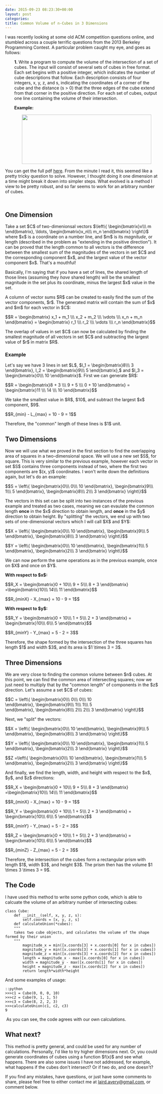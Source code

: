 ```yaml
---
date: 2015-09-23 08:23:30+00:00
layout: post
categories: 
title: Common Volume of n-Cubes in 3 Dimensions
---
```

<p>I was recently looking at some old ACM competition questions online, and stumbled across a couple&nbsp;terrific questions from the 2013 Berkeley Programming Contest. A particular problem caught my eye, and goes as follows:</p>
<p style="padding-left: 30px;"><strong>1.&nbsp;</strong>Write a program to compute the volume of the intersection of a set of cubes.&nbsp;The input will consist of several sets of cubes in free format. Each set begins with&nbsp;a positive integer, which indicates the number of cube descriptions that follow. Each&nbsp;description consists of four integers, x, y, z, and s, indicating the coordinates of a corner&nbsp;of the cube and the distance&nbsp;(s &gt; 0) that the three edges of the cube extend from that&nbsp;corner in the positive direction.&nbsp;For each set of cubes, output one line containing the volume of their intersection.</p>
<p style="padding-left: 30px;"><strong>Example:</strong></p>
<p style="padding-left: 30px;"><strong><img style="display: block; margin-left: auto; margin-right: auto;" src="/static/media/uploads/output.png" alt="" width="424" height="162" /></strong></p>
<p>You can get the full pdf <a href="http://www.cs.berkeley.edu/~hilfingr/programming-contest/f2013-contest.pdf">here</a>. From the minute I read it, this seemed like a pretty tricky question to solve.&nbsp;However,&nbsp;I thought doing it one dimension at a time might break it down into simpler steps. What evolved is a method I view to be pretty robust, and so far seems to work for an arbitrary number of cubes.&nbsp;</p>
<h2><br />One Dimension&nbsp;</h2>
<p>Take a set $C$ of two-dimenionsal vectors $\left\{ \begin{bmatrix}x\\\ m \end{bmatrix}, \ldots, \begin{bmatrix}x_n\\\ m_n \end{bmatrix} \right\}$ where $x$ is a coordinate on a number line, and $m$ is its&nbsp;<em>magnitude</em>, or length (described in the problem as "extending in the positive direction"). It can be proved that the length common to all vectors is the difference between the smallest sum of the magnitudes of the vectors in set $C$ and the corresponding component $x$, and the largest value of the vector component $x$. That's a mouthful!&nbsp;</p>
<p>Basically, I'm saying that if you have a set of lines, the shared length of those lines (assuming they <em>have</em> shared length) will be the smallest magnitude in the set plus its coordinate, minus the largest $x$ value in the set.&nbsp;</p>
<p>A column of vector sums $R$ can be created to easily find the sum of the vector components, $r$. The generated matrix will contain the sum of $x$ and $m$ for each vector in $C$:</p>
<p>$$R = \begin{bmatrix}&nbsp;x_1 + m_1 \\\&nbsp;x_2 + m_2 \\\ \vdots \\\ x_n + m_n \end{bmatrix} = \begin{bmatrix}&nbsp;r_1 \\\&nbsp;r_2 \\\ \vdots \\\ r_n \end{bmatrix}$$</p>
<p>The overlap of values in set $C$ can now be calculated by finding the smallest magnitude of all vectors in set $C$ and subtracting the largest value of $r$ in matrix $R$.&nbsp;</p>
<h3>Example</h3>
<p>Let's say we have 3 lines in set $L$, $l_1 = \begin{bmatrix}8\\\ 3 \end{bmatrix}, l_2 = \begin{bmatrix}9\\\ 5 \end{bmatrix},$ and $l_3 = \begin{bmatrix}0\\\ 10 \end{bmatrix}$. First we can generate $R$:</p>
<p>$$R = \begin{bmatrix}8 + 3 \\\ 9 + 5 \\\ 0 + 10 \end{bmatrix} = \begin{bmatrix}11 \\\ 14 \\\ 10 \end{bmatrix}$$</p>
<p>We take the smallest value in $R$, $10$, and subtract the largest $x$ component, $9$.</p>
<p>$$R_{min} - L_{max} =&nbsp;10 - 9 = 1$$</p>
<p>Therefore, the "common" length of these lines is $1$ unit.</p>
<h2>Two Dimensions</h2>
<p>Now we will use what we proved in the first section to find the overlapping area of squares in a two-dimensional space. We will use a new set $S$, for square. This is very similar to the previous example, however each vector in set $S$ contains three components instead of two, where the first two components are $(x, y)$ coordinates. I won't write down the definitions again, but let's do an example:</p>
<p>$$S = \left\{ \begin{bmatrix}0\\\ 0\\\ 10 \end{bmatrix},&nbsp;\begin{bmatrix}9\\\ 1\\\ 5 \end{bmatrix},&nbsp;\begin{bmatrix}8\\\ 2\\\ 3 \end{bmatrix} \right\}$$</p>
<p>The vectors in this set can be split into two instances of the previous example and treated as two cases, meaning we can evaulate the common length <strong>once</strong> in the $x$ direction to obtain length, and&nbsp;<strong>once</strong> in the $y$ direction to obtain height. By "splitting" the vectors, we end up with two sets of one-dimensional vectors which I will call $X$ and $Y$:</p>
<p>$$X = \left\{ \begin{bmatrix}0\\\ 10 \end{bmatrix},&nbsp;\begin{bmatrix}9\\\ 5 \end{bmatrix},&nbsp;\begin{bmatrix}8\\\ 3 \end{bmatrix} \right\}$$</p>
<p>$$Y = \left\{ \begin{bmatrix}0\\\ 10 \end{bmatrix},&nbsp;\begin{bmatrix}1\\\ 5 \end{bmatrix},&nbsp;\begin{bmatrix}2\\\ 3 \end{bmatrix} \right\}$$</p>
<p>We can now perform the same operations as in the previous example, once on $X$ and once on $Y$.</p>
<p><strong>With respect to $x$:</strong></p>
<p>$$R_X = \begin{bmatrix}0 + 10\\\ 9 + 5\\\ 8 + 3 \end{bmatrix} =\begin{bmatrix}10\\\ 14\\\ 11 \end{bmatrix}$$</p>
<p>$$R_{minX} - X_{max} = 10 - 9 = 1$$</p>
<p><strong>With respect to $y$:</strong></p>
<p>$$R_Y = \begin{bmatrix}0 + 10\\\ 1 + 5\\\ 2 + 3 \end{bmatrix} = \begin{bmatrix}10\\\ 6\\\ 5 \end{bmatrix}$$</p>
<p>$$R_{minY} - Y_{max} = 5 - 2 = 3$$&nbsp;</p>
<p>Therefore, the shape formed by the intersection of the three squares has length $1$ and width $3$, and its area is $1 \times 3 = 3$.</p>
<h2>Three Dimensions</h2>
<p>We are very close to finding the common volume between $n$ cubes. At this point, we can find the common area of intersecting squares; now we just need to multiply that by the "common length" of components in the $z$ direction. Let's assume a set $C$ of cubes:</p>
<p>$$C =&nbsp;\left\{ \begin{bmatrix}0\\\ 0\\\ 0\\\ 10 \end{bmatrix},&nbsp;\begin{bmatrix}9\\\ 1\\\ 1\\\ 5 \end{bmatrix},&nbsp;\begin{bmatrix}8\\\ 2\\\ 2\\\ 3 \end{bmatrix} \right\}$$</p>
<p>Next, we "split" the vectors:</p>
<p>$$X = \left\{ \begin{bmatrix}0\\\ 10 \end{bmatrix},&nbsp;\begin{bmatrix}9\\\ 5 \end{bmatrix},&nbsp;\begin{bmatrix}8\\\ 3 \end{bmatrix} \right\}$$</p>
<p>$$Y = \left\{ \begin{bmatrix}0\\\ 10 \end{bmatrix},&nbsp;\begin{bmatrix}1\\\ 5 \end{bmatrix},&nbsp;\begin{bmatrix}2\\\ 3 \end{bmatrix} \right\}$$</p>
<p>$$Z =\left\{ \begin{bmatrix}0\\\ 10 \end{bmatrix},&nbsp;\begin{bmatrix}1\\\ 5 \end{bmatrix},&nbsp;\begin{bmatrix}2\\\ 3 \end{bmatrix} \right\}$$</p>
<p>And finally, we find the length, width, and height with respect to the $x$, $y$, and $z$ directions:</p>
<p>$$R_X = \begin{bmatrix}0 + 10\\\ 9 + 5\\\ 8 + 3 \end{bmatrix} =\begin{bmatrix}10\\\ 14\\\ 11 \end{bmatrix}$$</p>
<p>$$R_{minX} - X_{max} = 10 - 9 = 1$$</p>
<p>$$R_Y = \begin{bmatrix}0 + 10\\\ 1 + 5\\\ 2 + 3 \end{bmatrix} = \begin{bmatrix}10\\\ 6\\\ 5 \end{bmatrix}$$</p>
<p>$$R_{minY} - Y_{max} = 5 - 2 = 3$$&nbsp;</p>
<p>$$R_Z = \begin{bmatrix}0 + 10\\\ 1 + 5\\\ 2 + 3 \end{bmatrix} = \begin{bmatrix}10\\\ 6\\\ 5 \end{bmatrix}$$</p>
<p>$$R_{minZ} - Z_{max} = 5 - 2 = 3$$</p>
<p>Therefore, the intersection of the cubes form a rectangular prism with length $1$, width $3$, and height $3$. The prism then has the volume $1 \times 3 \times 3 = 9$.&nbsp;</p>
<h2>The Code</h2>
<p>I have used this method to write some python code, which is able to calcuate the volume of an arbitrary number of intersecting cubes:</p>

    class Cube:    
        def __init__(self, x, y, z, s):
            self.coords = [x, y, z, s]
        def calculateUnion(*cubes):
        """
        takes two cube objects, and calculates the volume of the shape formed by their union
        """
            magnitude_x = min([x.coords[3] + x.coords[0] for x in cubes])
            magnitude_y = min([x.coords[3] + x.coords[1] for x in cubes])
            magnitude_z = min([x.coords[3] + x.coords[2] for x in cubes])
            length = magnitude_x - max([x.coords[0] for x in cubes])
            width = magnitude_y - max([x.coords[1] for x in cubes])
            height = magnitude_z - max([x.coords[2] for x in cubes])
            return length*width*height    

And some examples of usage:    
    
    ::python
    >>>c1 = Cube(0, 0, 0, 10)
    >>>c2 = Cube(9, 1, 1, 5)
    >>>c3 = Cube(8, 2, 2, 3)
    >>>calculateUnion(c1, c2, c3)
    9

<p>&nbsp;As you can see, the code agrees with our own calculations.</p>
<h2>What next?</h2>
<p>This method is pretty general, and could be used for any number of calculations. Personally, I'd like to try higher dimensions next. Or, you could generate coordinates of cubes using a function $f(x)$ and see what happens. There are also some issues I have not addressed, for example, what happens if the cubes don't intersect? Or if two do, and one doesn't?&nbsp;</p>
<p>If you find any mistakes, have questions, or just have some comments to share, please feel free to either contact me at <a href="mailto:laird.avery@gmail.com,">laird.avery@gmail.com</a>,&nbsp;or comment below.&nbsp;</p>